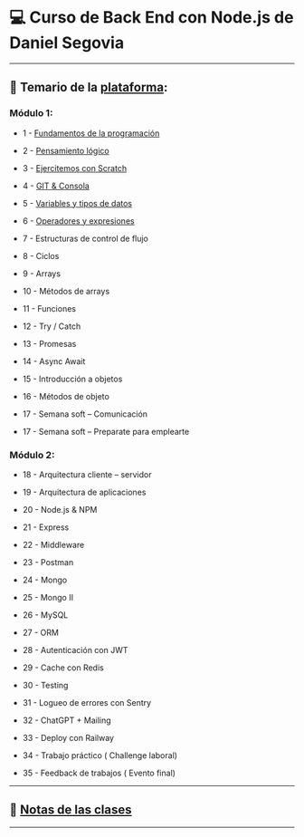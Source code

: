 # :computer: Curso de Back End con Node.js de Daniel Segovia

---

## :book: Temario de la [plataforma](https://danielsegovia.com/plataforma):

### Módulo 1:

- 1 - [Fundamentos de la programación](https://github.com/eugenia1984/BackEnd-Node.js-con-Daniel-Segovia/blob/main/teoria/01-fundamentos-de-la-programacion.md)

- 2 - [Pensamiento lógico](https://github.com/eugenia1984/BackEnd-Node.js-con-Daniel-Segovia/blob/main/teoria/02-pensamiento-logico.md)

- 3 - [Ejercitemos con Scratch](https://github.com/eugenia1984/BackEnd-Node.js-con-Daniel-Segovia/blob/main/teoria/03_ejercitemos_con_scratch.md)

- 4 - [GIT & Consola](https://github.com/eugenia1984/BackEnd-Node.js-con-Daniel-Segovia/blob/main/teoria/04_git_consola.md)

- 5 - [Variables y tipos de datos](https://github.com/eugenia1984/BackEnd-Node.js-con-Daniel-Segovia/blob/main/teoria/05_variables_tipo_de_datos.md)

- 6 - [Operadores y expresiones](https://github.com/eugenia1984/BackEnd-Node.js-con-Daniel-Segovia/blob/main/teoria/06_operadores_y_expresiones.md)

- 7 - Estructuras de control de flujo

- 8 - Ciclos

- 9 - Arrays

- 10 - Métodos de arrays

- 11 - Funciones

- 12 - Try / Catch

- 13 - Promesas

- 14 - Async Await

- 15 - Introducción a objetos

- 16 - Métodos de objeto

- 17 - Semana soft – Comunicación

- 17 - Semana soft – Preparate para emplearte

### Módulo 2:

- 18 - Arquitectura cliente – servidor

- 19 - Arquitectura de aplicaciones

- 20 - Node.js & NPM

- 21 - Express

- 22 - Middleware

- 23 - Postman

- 24 - Mongo

- 25 - Mongo II

- 26 - MySQL

- 27 - ORM

- 28 - Autenticación con JWT

- 29 - Cache con Redis

- 30 - Testing

- 31 - Logueo de errores con Sentry

- 32 - ChatGPT + Mailing

- 33 - Deploy con Railway

- 34 - Trabajo práctico ( Challenge laboral)

- 35 - Feedback de trabajos ( Evento final)

---

## :book: [**Notas de las clases**](https://github.com/eugenia1984/BackEnd-Node.js-con-Daniel-Segovia/blob/main/notas.md)

---
